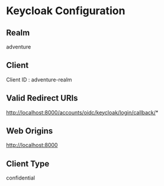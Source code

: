# Keycloak Configuration

## Realm

adventure

## Client

Client ID : adventure-realm

## Valid Redirect URIs

<http://localhost:8000/accounts/oidc/keycloak/login/callback/>*

## Web Origins

<http://localhost:8000>

## Client Type

confidential
